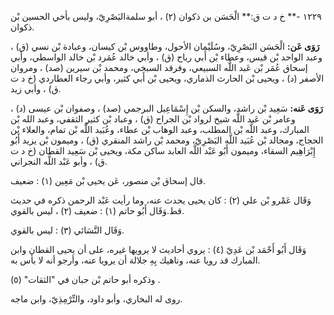 ١٢٢٩ -** خ د ت ق:** الْحَسَن بن ذكوان (٢) ، أبو سلمةالبَصْرِيّ، وليس بأخي الحسين بْن ذكوان.

**رَوَى عَن:** الْحَسَن البَصْرِيّ، وسُلَيْمان الأحول، وطاووس بْن كيسان، وعبادة بْن نسي (ق) ، وعبد الواحد بْن قيس، وعطاء بْن أَبي رباح (ق) ، وأبي خالد عُمَرد بْن خالد الواسطي، وأبي إسحاق عُمَر بْن عَبد اللَّه السبيعي، وفرقد السبخي، ومحمد بْن سيرين (صد) ، ومروان الأصفر (د) ، ويحيى بْن الحارث الذماري، ويحيى بْن أَبي كثير، وأبي رجاء العطاردي (خ د ت ق) ، وأبي زيد.

**رَوَى عَنه:** سَعِيد بْن راشد، والسكن بْن إِسْمَاعِيل البرجمي (صد) ، وصفوان بْن عيسى (د) ، وعامر بْن عَبد اللَّه شيخ لرواد بْن الجراح (ق) ، وعباد بْن كثير الثقفي، وعبد الله بْن المبارك، وعبد اللَّه بْن المطلب، وعبد الوهاب بْن عطاء، وعُبَيد اللَّه بْن تمام، والعلاء بْن الحجاج، ومجالد بْن عُبَيد اللَّه البَصْرِيّ، ومحمد بْن راشد المنقري (ق) ، وميمون بْن يزيد أَبُو إِبْرَاهِيم السقاء، وميمون أَبُو عَبْد اللَّه العابد ساكن مكة، ويحيى بْن سَعِيد القطان (خ د ت ق) ، وأبو عَبْد اللَّه النجراني.

قال إسحاق بْن منصور، عَن يحيى بْن مَعِين (١) : ضعيف.

وَقَال عَمْرو بْن علي (٢) : كان يحيى يحدث عنه، وما رأيت عَبْد الرحمن ذكره في حديث قط.وَقَال أَبُو حاتم (١) : ضعيف (٢) ، ليس بالقوي.

وَقَال النَّسَائي (٣) : ليس بالقوي.

وَقَال أَبُو أَحْمَد بْن عَدِيّ (٤) : يروي أحاديث لا يرويها غيره، على أن يحيى القطان وابن المبارك قد رويا عنه، وناهيك بِهِ جلالة أن يرويا عنه، وأرجو أنه لا بأس به.

وذكره أبو حاتم بْن حبان في "الثقات" (٥) .

روى له البخاري، وأبو داود، والتِّرْمِذِيّ، وابن ماجه.